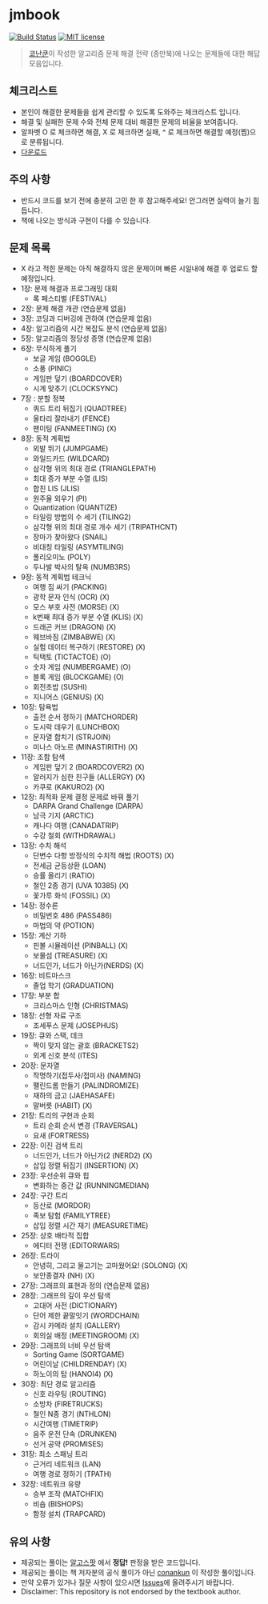 # jmbook
[![Build Status](https://travis-ci.org/conankun/jmbook.svg?branch=master)](https://travis-ci.org/conankun/jmbook)
[![MIT license](https://img.shields.io/badge/License-MIT-blue.svg)](https://lbesson.mit-license.org/)
> [코난쿤](https://conankun.github.io/)이 작성한 알고리즘 문제 해결 전략 (종만북)에 나오는 문제들에 대한 해답 모음입니다.

## 체크리스트
- 본인이 해결한 문제들을 쉽게 관리할 수 있도록 도와주는 체크리스트 입니다.
- 해결 및 실패한 문제 수와 전체 문제 대비 해결한 문제의 비율을 보여줍니다.
- 알파벳 O 로 체크하면 해결, X 로 체크하면 실패, ^ 로 체크하면 해결할 예정(찜)으로 분류됩니다.
- [다운로드](https://github.com/conankun/jmbook/blob/master/체크리스트/체크리스트.xlsx)

## 주의 사항
- 반드시 코드를 보기 전에 충분히 고민 한 후 참고해주세요! 안그러면 실력이 늘기 힘듭니다.
- 책에 나오는 방식과 구현이 다를 수 있습니다.

## 문제 목록
- X 라고 적힌 문제는 아직 해결하지 않은 문제이며 빠른 시일내에 해결 후 업로드 할 예정입니다.
- 1장: 문제 해결과 프로그래밍 대회
  - 록 페스티벌 (FESTIVAL)
- 2장: 문제 해결 개관 (연습문제 없음)
- 3장: 코딩과 디버깅에 관하여 (연습문제 없음)
- 4장: 알고리즘의 시간 복잡도 분석 (연습문제 없음)
- 5장: 알고리즘의 정당성 증명 (연습문제 없음)
- 6장: 무식하게 풀기
  - 보글 게임 (BOGGLE)
  - 소풍 (PINIC)
  - 게임판 덮기 (BOARDCOVER)
  - 시계 맞추기 (CLOCKSYNC)
- 7장 : 분할 정복
  - 쿼드 트리 뒤집기 (QUADTREE)
  - 울타리 잘라내기 (FENCE)
  - 팬미팅 (FANMEETING) (X)
- 8장: 동적 계획법
  - 외발 뛰기 (JUMPGAME)
  - 와일드카드 (WILDCARD)
  - 삼각형 위의 최대 경로 (TRIANGLEPATH)
  - 최대 증가 부분 수열 (LIS)
  - 합친 LIS (JLIS)
  - 원주율 외우기 (PI)
  - Quantization (QUANTIZE)
  - 타일링 방법의 수 세기 (TILING2)
  - 삼각형 위의 최대 경로 개수 세기 (TRIPATHCNT)
  - 장마가 찾아왔다 (SNAIL)
  - 비대칭 타일링 (ASYMTILING)
  - 폴리오미노 (POLY)
  - 두나발 박사의 탈옥 (NUMB3RS)
- 9장: 동적 계획법 테크닉
  - 여행 짐 싸기 (PACKING)
  - 광학 문자 인식 (OCR) (X)
  - 모스 부호 사전 (MORSE) (X)
  - k번째 최대 증가 부분 수열 (KLIS) (X)
  - 드래곤 커브 (DRAGON) (X)
  - 웨브바짐 (ZIMBABWE) (X)
  - 실험 데이터 복구하기 (RESTORE) (X)
  - 틱택토 (TICTACTOE) (O)
  - 숫자 게임 (NUMBERGAME) (O)
  - 블록 게임 (BLOCKGAME) (O)
  - 회전초밥 (SUSHI)
  - 지니어스 (GENIUS) (X)
- 10장: 탐욕법
  - 출전 순서 정하기 (MATCHORDER)
  - 도시락 데우기 (LUNCHBOX)
  - 문자열 합치기 (STRJOIN)
  - 미나스 아노르 (MINASTIRITH) (X)
- 11장: 조합 탐색
  - 게임판 덮기 2 (BOARDCOVER2) (X)
  - 알러지가 심한 친구들 (ALLERGY) (X)
  - 카쿠로 (KAKURO2) (X)
- 12장: 최적화 문제 결정 문제로 바꿔 풀기
  - DARPA Grand Challenge (DARPA)
  - 남극 기지 (ARCTIC)
  - 캐나다 여행 (CANADATRIP)
  - 수강 철회 (WITHDRAWAL)
- 13장: 수치 해석
  - 단변수 다항 방정식의 수치적 해법 (ROOTS) (X)
  - 전세금 균등상환 (LOAN)
  - 승률 올리기 (RATIO)
  - 철인 2종 경기 (UVA 10385) (X)
  - 꽃가루 화석 (FOSSIL) (X)
- 14장: 정수론
  - 비밀번호 486 (PASS486)
  - 마법의 약 (POTION)
- 15장: 계산 기하
  - 핀볼 시뮬레이션 (PINBALL) (X)
  - 보물섬 (TREASURE) (X)
  - 너드인가, 너드가 아닌가(NERDS) (X)
- 16장: 비트마스크
  - 졸업 학기 (GRADUATION)
- 17장: 부분 합
  - 크리스마스 인형 (CHRISTMAS)
- 18장: 선형 자료 구조
  - 조세푸스 문제 (JOSEPHUS)
- 19장: 큐와 스택, 데크
  - 짝이 맞지 않는 괄호 (BRACKETS2)
  - 외계 신호 분석 (ITES)
- 20장: 문자열
  - 작명하기(접두사/접미사) (NAMING)
  - 팰린드롬 만들기 (PALINDROMIZE)
  - 재하의 금고 (JAEHASAFE)
  - 말버릇 (HABIT) (X)
- 21장: 트리의 구현과 순회
  - 트리 순회 순서 변경 (TRAVERSAL)
  - 요새 (FORTRESS)
- 22장: 이진 검색 트리
  - 너드인가, 너드가 아닌가(2 (NERD2) (X)
  - 삽입 정렬 뒤집기 (INSERTION) (X)
- 23장: 우선순위 큐와 힙
  - 변화하는 중간 값 (RUNNINGMEDIAN)
- 24장: 구간 트리
  - 등산로 (MORDOR)
  - 족보 탐험 (FAMILYTREE)
  - 삽입 정렬 시간 재기 (MEASURETIME)
- 25장: 상호 배타적 집합
  - 에디터 전쟁 (EDITORWARS)
- 26장: 트라이
  - 안녕히, 그리고 물고기는 고마웠어요! (SOLONG) (X)
  - 보안종결자 (NH) (X)
- 27장: 그래프의 표현과 정의 (연습문제 없음)
- 28장: 그래프의 깊이 우선 탐색
  - 고대어 사전 (DICTIONARY)
  - 단어 제한 끝말잇기 (WORDCHAIN)
  - 감시 카메라 설치 (GALLERY)
  - 회의실 배정 (MEETINGROOM) (X)
- 29장: 그래프의 너비 우선 탐색
  - Sorting Game (SORTGAME)
  - 어린이날 (CHILDRENDAY) (X)
  - 하노이의 탑 (HANOI4) (X)
- 30장: 최단 경로 알고리즘
  - 신호 라우팅 (ROUTING)
  - 소방차 (FIRETRUCKS)
  - 철인 N종 경기 (NTHLON)
  - 시간여행 (TIMETRIP)
  - 음주 운전 단속 (DRUNKEN)
  - 선거 공약 (PROMISES)
- 31장: 최소 스패닝 트리
  - 근거리 네트워크 (LAN)
  - 여행 경로 정하기 (TPATH)
- 32장: 네트워크 유량
  - 승부 조작 (MATCHFIX)
  - 비숍 (BISHOPS)
  - 함정 설치 (TRAPCARD)

## 유의 사항
* 제공되는 풀이는 [알고스팟](https://algospot.com/) 에서 **정답!** 판정을 받은 코드입니다.
* 제공되는 풀이는 책 저자분의 공식 풀이가 아닌 [conankun](mailto:conankunioi@gmail.com) 이 작성한 풀이입니다.
* 만약 오류가 있거나 질문 사항이 있으시면 [Issues](https://github.com/conankun/jmbook/issues)에 올려주시기 바랍니다.
* Disclaimer: This repository is not endorsed by the textbook author.
